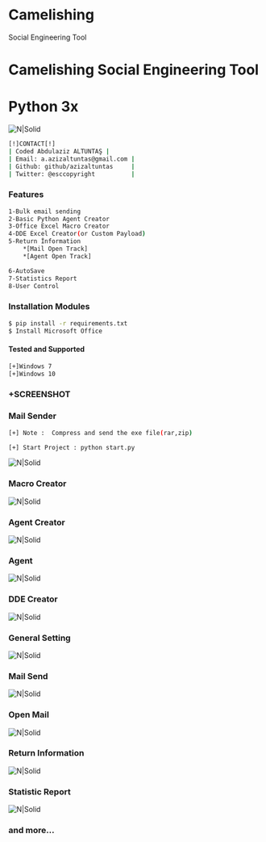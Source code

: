 # Camelishing
 Social Engineering Tool
# Camelishing Social Engineering Tool

# Python 3x
![N|Solid](https://camo.githubusercontent.com/3b6539ac63635dcdd5579173803e560aadb0c094/68747470733a2f2f6261646765732e66726170736f66742e636f6d2f6f732f6d69742f6d69742e706e673f763d313033)

```sh
[!]CONTACT[!]
| Coded Abdulaziz ALTUNTAŞ |
| Email: a.azizaltuntas@gmail.com |
| Github: github/azizaltuntas     |
| Twitter: @esccopyright          |
```

### Features
```sh
1-Bulk email sending
2-Basic Python Agent Creator
3-Office Excel Macro Creator
4-DDE Excel Creator(or Custom Payload)
5-Return İnformation
	*[Mail Open Track]
	*[Agent Open Track]

6-AutoSave
7-Statistics Report
8-User Control
```

### Installation Modules
```sh
$ pip install -r requirements.txt
$ Install Microsoft Office
```

#### Tested and Supported

```sh
[+]Windows 7
[+]Windows 10
```

### +SCREENSHOT

### Mail Sender

```sh
[+] Note :  Compress and send the exe file(rar,zip)

[+] Start Project : python start.py
```

![N|Solid](https://raw.githubusercontent.com/azizaltuntas/Camelishing/master/img/Mailsender.PNG)

### Macro Creator

![N|Solid](https://raw.githubusercontent.com/azizaltuntas/Camelishing/master/img/macrocreator.PNG)

### Agent Creator

![N|Solid](https://raw.githubusercontent.com/azizaltuntas/Camelishing/master/img/agentcreator.PNG)

### Agent

![N|Solid](https://raw.githubusercontent.com/azizaltuntas/Camelishing/master/img/agent.png)

### DDE Creator

![N|Solid](https://raw.githubusercontent.com/azizaltuntas/Camelishing/master/img/ddecreator.PNG)

### General Setting

![N|Solid](https://raw.githubusercontent.com/azizaltuntas/Camelishing/master/img/generalsettings.PNG)

### Mail Send

![N|Solid](https://raw.githubusercontent.com/azizaltuntas/Camelishing/master/img/mailsend.PNG)

### Open Mail

![N|Solid](https://raw.githubusercontent.com/azizaltuntas/Camelishing/master/img/openmail.PNG)

### Return Information

![N|Solid](https://raw.githubusercontent.com/azizaltuntas/Camelishing/master/img/returninfo.PNG)

### Statistic Report

![N|Solid](https://raw.githubusercontent.com/azizaltuntas/Camelishing/master/img/statisticreport.PNG)


### and more...



